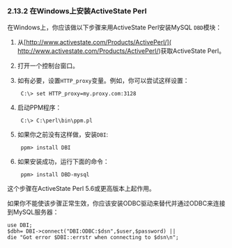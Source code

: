 ### 2.13.2 在Windows上安装ActiveState Perl

在Windows上，你应该做以下步骤来用ActiveState Perl安装MySQL `DBD`模块：

1. 从[http://www.activestate.com/Products/ActivePerl/]( http://www.activestate.com/Products/ActivePerl/)获取ActiveState Perl。
2. 打开一个控制台窗口。
3. 如有必要，设置`HTTP_proxy`变量。例如，你可以尝试这样设置：
		
		C:\> set HTTP_proxy=my.proxy.com:3128 
4. 启动PPM程序：

		C:\> C:\perl\bin\ppm.pl
5. 如果你之前没有这样做，安装`DBI`:

		ppm> install DBI
6. 如果安装成功，运行下面的命令：

		ppm> install DBD-mysql

这个步骤在ActiveState Perl 5.6或更高版本上起作用。

如果你不能使该步骤正常生效，你应该安装ODBC驱动来替代并通过ODBC来连接到MySQL服务器：

	use DBI;
	$dbh= DBI->connect("DBI:ODBC:$dsn",$user,$password) ||
	die "Got error $DBI::errstr when connecting to $dsn\n";

